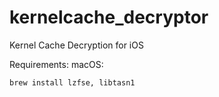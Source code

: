# kernelcache_decryptor
Kernel Cache Decryption for iOS

Requirements:
macOS:
```bash
brew install lzfse, libtasn1
```
